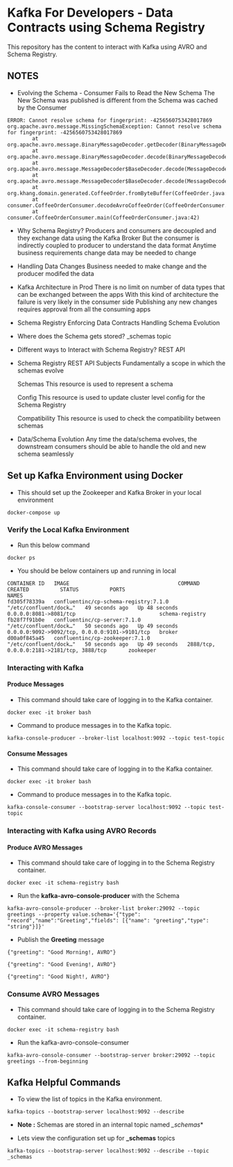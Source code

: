 # Kafka For Developers - Data Contracts using Schema Registry

This repository has the content to interact with Kafka using AVRO and Schema Registry.


## NOTES
- Evolving the Schema - Consumer Fails to Read the New Schema
The New Schema was published is different from the Schema was cached by the Consumer
```
ERROR: Cannot resolve schema for fingerprint: -4256560753428017869
org.apache.avro.message.MissingSchemaException: Cannot resolve schema for fingerprint: -4256560753428017869
        at org.apache.avro.message.BinaryMessageDecoder.getDecoder(BinaryMessageDecoder.java:142)
        at org.apache.avro.message.BinaryMessageDecoder.decode(BinaryMessageDecoder.java:160)
        at org.apache.avro.message.MessageDecoder$BaseDecoder.decode(MessageDecoder.java:141)
        at org.apache.avro.message.MessageDecoder$BaseDecoder.decode(MessageDecoder.java:129)
        at org.khang.domain.generated.CoffeeOrder.fromByteBuffer(CoffeeOrder.java:79)
        at consumer.CoffeeOrderConsumer.decodeAvroCoffeeOrder(CoffeeOrderConsumer.java:57)
        at consumer.CoffeeOrderConsumer.main(CoffeeOrderConsumer.java:42)
```

- Why Schema Registry?
  Producers and consumers are decoupled and they exchange data using the Kafka Broker
  But the consumer is indirectly coupled to producer to understand the data format
  Anytime business requirements change data may be needed to change

- Handling Data Changes
  Business needed to make change and the producer modifed the data

- Kafka Architecture in Prod
  There is no limit on number of data types that can be exchanged between the apps
  With this kind of architecture the failure is very likely in the consumer side
  Publishing any new changes requires approval from all the consuming apps

- Schema Registry
  Enforcing Data Contracts
  Handling Schema Evolution

- Where does the Schema gets stored?
  _schemas topic

- Different ways to Interact with Schema Registry?
  REST API

- Schema Registry REST API
  Subjects
  Fundamentally a scope in which the schemas evolve

  Schemas
  This resource is used to represent a schema

  Config
  This resource is used to update cluster level config for the Schema Registry

  Compatibility
  This resource is used to check the compatibility between schemas

- Data/Schema Evolution
  Any time the data/schema evolves, the downstream consumers should be able to handle the old and new schema seamlessly

## Set up Kafka Environment using Docker

- This should set up the Zookeeper and Kafka Broker in your local environment

```aidl
docker-compose up
```

### Verify the Local Kafka Environment

- Run this below command

```
docker ps
```

- You should be below containers up and running in local

```
CONTAINER ID   IMAGE                                   COMMAND                  CREATED          STATUS          PORTS                                            NAMES
fd305f78339a   confluentinc/cp-schema-registry:7.1.0   "/etc/confluent/dock…"   49 seconds ago   Up 48 seconds   0.0.0.0:8081->8081/tcp                           schema-registry
fb28f7f91b0e   confluentinc/cp-server:7.1.0            "/etc/confluent/dock…"   50 seconds ago   Up 49 seconds   0.0.0.0:9092->9092/tcp, 0.0.0.0:9101->9101/tcp   broker
d00a0f845a45   confluentinc/cp-zookeeper:7.1.0         "/etc/confluent/dock…"   50 seconds ago   Up 49 seconds   2888/tcp, 0.0.0.0:2181->2181/tcp, 3888/tcp       zookeeper
```

### Interacting with Kafka

#### Produce Messages

- This  command should take care of logging in to the Kafka container.

```
docker exec -it broker bash
```

- Command to produce messages in to the Kafka topic.

```
kafka-console-producer --broker-list localhost:9092 --topic test-topic
```

#### Consume Messages

- This  command should take care of logging in to the Kafka container.

```
docker exec -it broker bash
```
- Command to produce messages in to the Kafka topic.

```
kafka-console-consumer --bootstrap-server localhost:9092 --topic test-topic
```

### Interacting with Kafka using AVRO Records

#### Produce AVRO Messages

- This  command should take care of logging in to the Schema Registry container.

```
docker exec -it schema-registry bash
```

- Run the **kafka-avro-console-producer** with the Schema

```
kafka-avro-console-producer --broker-list broker:29092 --topic greetings --property value.schema='{"type": "record","name":"Greeting","fields": [{"name": "greeting","type": "string"}]}'
```

- Publish the **Greeting** message

```
{"greeting": "Good Morning!, AVRO"}
```

```
{"greeting": "Good Evening!, AVRO"}
```

```
{"greeting": "Good Night!, AVRO"}
```

### Consume AVRO Messages

- This  command should take care of logging in to the Schema Registry container.

```
docker exec -it schema-registry bash

```

- Run the kafka-avro-console-consumer

```
kafka-avro-console-consumer --bootstrap-server broker:29092 --topic greetings --from-beginning
```

## Kafka Helpful Commands

- To view the list of topics in the Kafka environment.

```
kafka-topics --bootstrap-server localhost:9092 --describe
```

- **Note :** Schemas are stored in an internal topic named *_schemas**

- Lets view the configuration set up for **_schemas** topics   

```
kafka-topics --bootstrap-server localhost:9092 --describe --topic _schemas
```
